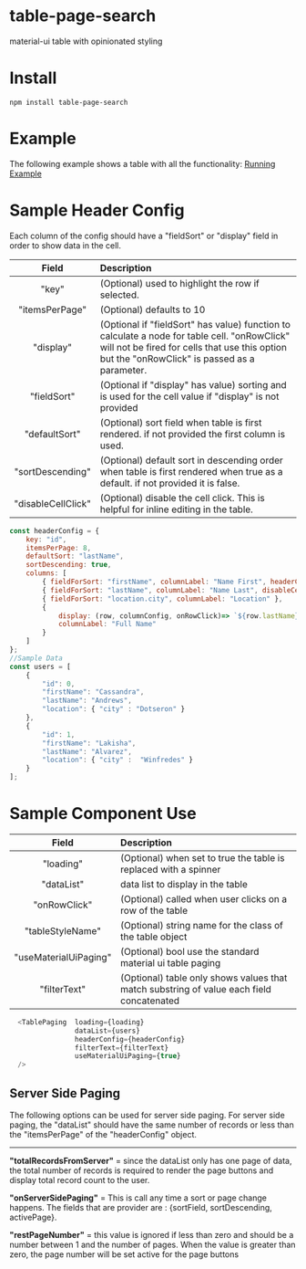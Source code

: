 # table-page-search
material-ui table with opinionated styling

# Install
```
npm install table-page-search
```

# Example
The following example shows a table with all the functionality:
[Running Example](https://vladi03.github.io/table-page-search/ "Table Page Search")

# Sample Header Config
Each column of the config should have a "fieldSort" or "display" field in order to show data in the cell.

|Field|Description|
| :---: | :--- |
|"key"|(Optional) used to highlight the row if selected.|
|"itemsPerPage"|(Optional) defaults to 10|
|"display"|(Optional if "fieldSort" has value) function to calculate a node for table cell. "onRowClick" will not be fired for cells that use this option but the "onRowClick" is passed as a parameter.|
|"fieldSort"|(Optional if "display" has value) sorting and is used for the cell value if "display" is not provided|
|"defaultSort"|(Optional) sort field when table is first rendered. if not provided the first column is used.|
|"sortDescending"|(Optional) default sort in descending order when table is first rendered when true as a default. if not provided it is false.|
|"disableCellClick"|(Optional) disable the cell click.  This is helpful for inline editing in the table.|


``` javascript
const headerConfig = {
    key: "id",
    itemsPerPage: 8,
    defaultSort: "lastName",
    sortDescending: true,
    columns: [
        { fieldForSort: "firstName", columnLabel: "Name First", headerCellStyle:{width:80} },
        { fieldForSort: "lastName", columnLabel: "Name Last", disableCellClick: true },
        { fieldForSort: "location.city", columnLabel: "Location" },
        {
            display: (row, columnConfig, onRowClick)=> `${row.lastName}, ${row.firstName}`,
            columnLabel: "Full Name"
        }
    ]
};
//Sample Data
const users = [
    {
        "id": 0,
        "firstName": "Cassandra",
        "lastName": "Andrews",
        "location": { "city" : "Dotseron" }
    },
    {
        "id": 1,
        "firstName": "Lakisha",
        "lastName": "Alvarez",
        "location": { "city" :  "Winfredes" }
    }
];
```

# Sample Component Use
|Field|Description|
| :---: | :--- |
|"loading"|(Optional) when set to true the table is replaced with a spinner|
|"dataList"|data list to display in the table|
|"onRowClick"|(Optional) called when user clicks on a row of the table|
|"tableStyleName"|(Optional) string name for the class of the table object|
|"useMaterialUiPaging"|(Optional) bool use the standard material ui table paging|
|"filterText"|(Optional) table only shows values that match substring of value each field concatenated |



```javascript
  <TablePaging  loading={loading}
                dataList={users}
                headerConfig={headerConfig}
                filterText={filterText}
                useMaterialUiPaging={true}
  />
```
## Server Side Paging

The following options can be used for server side paging.  For server side paging, the "dataList" should
have the same number of records or less than the "itemsPerPage" of the "headerConfig" object.

---

**"totalRecordsFromServer"** = since the dataList only has one page of data, the total number of records is required
to render the page buttons and display total record count to the user.

**"onServerSidePaging"** = This is call any time a sort or page change happens.  The fields that are provider are :
 {sortField, sortDescending, activePage}.

**"restPageNumber"** = this value is ignored if less than zero and should be a number between 1 and the number of
 pages.  When the value is greater than zero, the page number will be set active for the page buttons